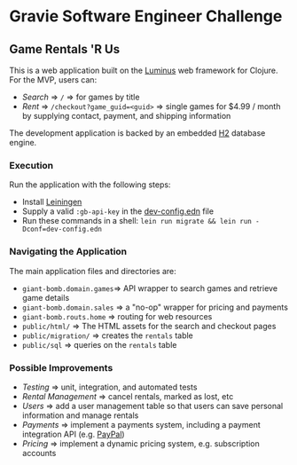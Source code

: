 # Gravie Software Engineer Challenge

## Game Rentals 'R Us

This is a web application built on the [Luminus](https://luminusweb.com/) web framework for Clojure. For the MVP, users can:

- _Search_ => `/` => for games by title
- _Rent_ => `/checkout?game_guid=<guid>` => single games for $4.99 / month by supplying contact, payment, and shipping information

The development application is backed by an embedded [H2](http://h2database.com/html/main.html) database engine.

### Execution

Run the application with the following steps:

- Install [Leiningen](https://leiningen.org/)
- Supply a valid `:gb-api-key` in the [dev-config.edn](dev-config.edn) file
- Run these commands in a shell: `lein run migrate && lein run -Dconf=dev-config.edn`

### Navigating the Application

The main application files and directories are:

- `giant-bomb.domain.games`=> API wrapper to search games and retrieve game details
- `giant-bomb.domain.sales` => a "no-op" wrapper for pricing and payments
- `giant-bomb.routs.home` => routing for web resources
- `public/html/` => The HTML assets for the search and checkout pages
- `public/migration/` => creates the `rentals` table
- `public/sql` => queries on the `rentals` table

### Possible Improvements

- _Testing_ => unit, integration, and automated tests
- _Rental Management_ => cancel rentals, marked as lost, etc
- _Users_ => add a user management table so that users can save personal information and manage rentals
- _Payments_ => implement a payments system, including a payment integration API (e.g. [PayPal](https://developer.paypal.com/docs/api/payments/v2/))
- _Pricing_ => implement a dynamic pricing system, e.g. subscription accounts

